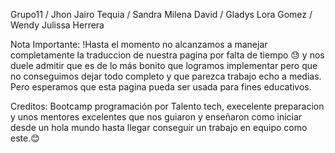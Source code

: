 Grupo11
/ Jhon Jairo Tequia
/ Sandra Milena David
/ Gladys Lora Gomez
/ Wendy Julissa Herrera


Nota Importante: !Hasta el momento no alcanzamos a manejar completamente la traduccion de nuestra pagina por 
falta de tiempo 😓 y nos duele admitir que es de lo más bonito que logramos implementar pero que no conseguimos
dejar todo completo y que parezca trabajo echo a medias. Pero esperamos que esta pagina pueda ser usada para fines educativos.

Creditos: Bootcamp programación por Talento tech, execelente preparacion y unos mentores excelentes 
que nos guiaron y enseñaron como iniciar desde un hola mundo hasta llegar conseguir un trabajo en equipo como este.😊
